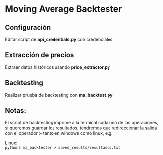 # Moving Average Backtester

## Configuración
Editar script de **api_credentials.py** con credenciales.

## Extracción de precios
Extraer datos históricos usando **price_extractor.py**

## Backtesting
Realizar prueba de backtesting con **ma_backtest.py**

## Notas:
El script de backtesting imprime a la terminal cada una de las operaciones, si queremos guardar los resultados, tendremos que [redireccionar la salida](https://en.wikipedia.org/wiki/Redirection_(computing)) con el operador **>** tanto en windows como linux, e.g.

Linux:<br>
`python3 ma_backtester > saved_results/resultados.txt`
